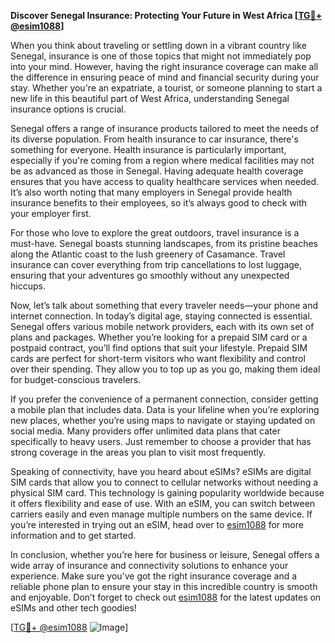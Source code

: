 **Discover Senegal Insurance: Protecting Your Future in West Africa [[TG💪+ @esim1088](https://t.me/s/esim1088)]**

When you think about traveling or settling down in a vibrant country like Senegal, insurance is one of those topics that might not immediately pop into your mind. However, having the right insurance coverage can make all the difference in ensuring peace of mind and financial security during your stay. Whether you're an expatriate, a tourist, or someone planning to start a new life in this beautiful part of West Africa, understanding Senegal insurance options is crucial.

Senegal offers a range of insurance products tailored to meet the needs of its diverse population. From health insurance to car insurance, there's something for everyone. Health insurance is particularly important, especially if you're coming from a region where medical facilities may not be as advanced as those in Senegal. Having adequate health coverage ensures that you have access to quality healthcare services when needed. It’s also worth noting that many employers in Senegal provide health insurance benefits to their employees, so it’s always good to check with your employer first.

For those who love to explore the great outdoors, travel insurance is a must-have. Senegal boasts stunning landscapes, from its pristine beaches along the Atlantic coast to the lush greenery of Casamance. Travel insurance can cover everything from trip cancellations to lost luggage, ensuring that your adventures go smoothly without any unexpected hiccups.

Now, let’s talk about something that every traveler needs—your phone and internet connection. In today’s digital age, staying connected is essential. Senegal offers various mobile network providers, each with its own set of plans and packages. Whether you’re looking for a prepaid SIM card or a postpaid contract, you’ll find options that suit your lifestyle. Prepaid SIM cards are perfect for short-term visitors who want flexibility and control over their spending. They allow you to top up as you go, making them ideal for budget-conscious travelers.

If you prefer the convenience of a permanent connection, consider getting a mobile plan that includes data. Data is your lifeline when you’re exploring new places, whether you’re using maps to navigate or staying updated on social media. Many providers offer unlimited data plans that cater specifically to heavy users. Just remember to choose a provider that has strong coverage in the areas you plan to visit most frequently.

Speaking of connectivity, have you heard about eSIMs? eSIMs are digital SIM cards that allow you to connect to cellular networks without needing a physical SIM card. This technology is gaining popularity worldwide because it offers flexibility and ease of use. With an eSIM, you can switch between carriers easily and even manage multiple numbers on the same device. If you’re interested in trying out an eSIM, head over to [esim1088](https://t.me/s/esim1088) for more information and to get started.

In conclusion, whether you’re here for business or leisure, Senegal offers a wide array of insurance and connectivity solutions to enhance your experience. Make sure you’ve got the right insurance coverage and a reliable phone plan to ensure your stay in this incredible country is smooth and enjoyable. Don’t forget to check out [esim1088](https://t.me/s/esim1088) for the latest updates on eSIMs and other tech goodies!

[[TG💪+ @esim1088](https://t.me/s/esim1088) ![Image](https://i.postimg.cc/Y0z9fWf4/image.png)]